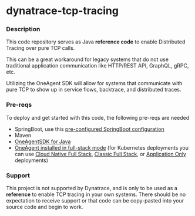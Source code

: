 # dynatrace-tcp-tracing

### Description

This code repository serves as Java **reference code** to enable Distributed Tracing over pure TCP calls.

This can be a great workaround for legacy systems that do not use traditional application communication like HTTP/REST API, GraphQL, gRPC, etc.

Utilizing the OneAgent SDK will allow for systems that communicate with pure TCP to show up in service flows, backtrace, and distributed traces.

### Pre-reqs
To deploy and get started with this code, the following pre-reqs are needed
- SpringBoot, use this [pre-configured SpringBoot configuration](https://start.spring.io/#!type=maven-project&language=java&platformVersion=3.3.3&packaging=jar&jvmVersion=21&groupId=com.example&artifactId=demo&name=demo&description=Demo%20project%20for%20Spring%20Boot&packageName=com.example.demo&dependencies=web)
- Maven
- [OneAgentSDK for Java](https://github.com/Dynatrace/OneAgent-SDK-for-Java)
- [OneAgent installed in full-stack mode](https://docs.dynatrace.com/docs/shortlink/oneagent-installation-subsection) (for Kubernetes deployments you can use [Cloud Native Full Stack](https://docs.dynatrace.com/docs/shortlink/installation-k8s-cloud-native-fs), [Classic Full Stack](https://docs.dynatrace.com/docs/shortlink/installation-k8s-classic-fs), or [Application Only](https://docs.dynatrace.com/docs/shortlink/installation-k8s-automated-app-monitoring) deployments)

### Support

This project is not supported by Dynatrace, and is only to be used as a **reference** to enable TCP tracing in your own systems. There should be no expectation to receive support or that code can be copy-pasted into your source code and begin to work.
